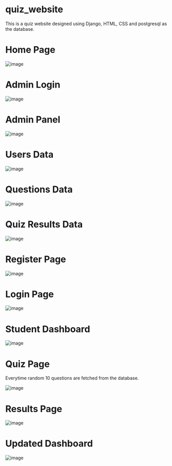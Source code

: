 # quiz_website
This is a quiz website designed using Django, HTML, CSS and postgresql as the database.

# Home Page
![image](https://user-images.githubusercontent.com/114876647/219605405-1fdfa21a-9914-4740-9909-2a22e308974c.png)

# Admin Login
![image](https://user-images.githubusercontent.com/114876647/219605663-0a4057ae-cd0f-4516-8c11-d042f57a8962.png)

# Admin Panel
![image](https://user-images.githubusercontent.com/114876647/219605847-5e2ef8b1-46e0-44e3-9763-4bef9e6890b8.png)

# Users Data
![image](https://user-images.githubusercontent.com/114876647/219605978-2ad412d0-ea8c-420a-bc87-ded634ad7f72.png)

# Questions Data
![image](https://user-images.githubusercontent.com/114876647/219606137-ec2b5d64-8f03-456d-8e3b-b669e7a8777f.png)

# Quiz Results Data
![image](https://user-images.githubusercontent.com/114876647/219606310-8014a805-84ed-40de-8a2c-c52713664c7b.png)

# Register Page
![image](https://user-images.githubusercontent.com/114876647/219607720-1f783309-4b67-46c5-8e87-7fd8bcf5954e.png)

# Login Page
![image](https://user-images.githubusercontent.com/114876647/219607781-bc43272b-b247-483c-981b-c3928a91e6e9.png)

# Student Dashboard
![image](https://user-images.githubusercontent.com/114876647/219607943-de791813-7d47-45b7-97a1-660438ecae9b.png)

# Quiz Page
Everytime random 10 questions are fetched from the database.

![image](https://user-images.githubusercontent.com/114876647/219608060-80473066-4714-4ca9-8dd2-7b7437ad1b3c.png)

# Results Page
![image](https://user-images.githubusercontent.com/114876647/219608703-31dfc0b6-24c1-4650-8138-11d279fa37b0.png)

# Updated Dashboard
![image](https://user-images.githubusercontent.com/114876647/219608830-59533f9d-0376-4a47-b1db-c3c5f00fbeb1.png)
